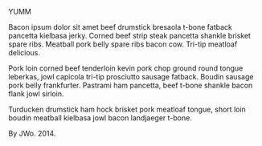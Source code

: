 YUMM

Bacon ipsum dolor sit amet beef drumstick bresaola t-bone
fatback pancetta kielbasa jerky. Corned beef strip steak
pancetta shankle brisket spare ribs. Meatball pork belly
spare ribs bacon cow. Tri-tip meatloaf delicious.

Pork loin corned beef tenderloin kevin pork chop ground
round tongue leberkas, jowl capicola tri-tip prosciutto
sausage fatback. Boudin sausage pork belly frankfurter.
Pastrami ham pancetta, beef t-bone shankle bacon flank
jowl sirloin.

Turducken drumstick ham hock brisket pork meatloaf tongue,
short loin boudin meatball kielbasa jowl bacon landjaeger
t-bone.

By JWo. 2014.
